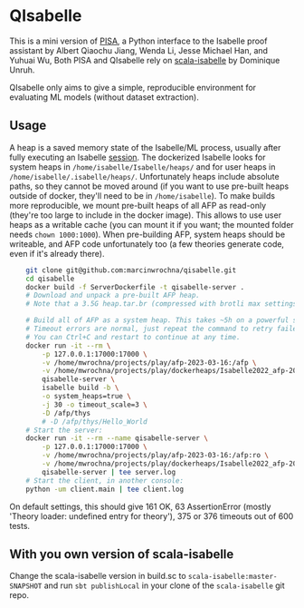 # QIsabelle
This is a mini version of [PISA](https://github.com/albertqjiang/Portal-to-ISAbelle),
a Python interface to the Isabelle proof assistant by Albert Qiaochu Jiang, Wenda Li, Jesse Michael Han, and Yuhuai Wu,
Both PISA and QIsabelle rely on [scala-isabelle](https://github.com/dominique-unruh/scala-isabelle) by Dominique Unruh.

QIsabelle only aims to give a simple, reproducible environment for evaluating ML models (without dataset extraction).

## Usage
A heap is a saved memory state of the Isabelle/ML process, usually after fully executing
an Isabelle [session](https://isabelle.in.tum.de/doc/system.pdf).
The dockerized Isabelle looks for system heaps in `/home/isabelle/Isabelle/heaps/`
and for user heaps in `/home/isabelle/.isabelle/heaps/`.
Unfortunately heaps include absolute paths, so they cannot be moved around
(if you want to use pre-built heaps outside of docker, they'll need to be in `/home/isabelle`).
To make builds more reproducible, we mount pre-built heaps of all AFP as read-only
(they're too large to include in the docker image).
This allows to use user heaps as a writable cache (you can mount it if you want; the mounted folder needs `chown 1000:1000`).
When pre-building AFP, system heaps should be writeable, and AFP code unfortunately too (a few theories generate code, even if it's already there).

```bash
    git clone git@github.com:marcinwrochna/qisabelle.git
    cd qisabelle
    docker build -f ServerDockerfile -t qisabelle-server .
    # Download and unpack a pre-built AFP heap.
    # Note that a 3.5G heap.tar.br (compressed with brotli max settings) is 39G unpacked (11G gzipped).

    # Build all of AFP as a system heap. This takes ~5h on a powerful server.
    # Timeout errors are normal, just repeat the command to retry failed sessions.
    # You can Ctrl+C and restart to continue at any time.
    docker run -it --rm \
        -p 127.0.0.1:17000:17000 \
        -v /home/mwrochna/projects/play/afp-2023-03-16:/afp \
        -v /home/mwrochna/projects/play/dockerheaps/Isabelle2022_afp-2023-03-16:/home/isabelle/Isabelle/heaps \
        qisabelle-server \
        isabelle build -b \
        -o system_heaps=true \
        -j 30 -o timeout_scale=3 \
        -D /afp/thys
        # -D /afp/thys/Hello_World
    # Start the server:
    docker run -it --rm --name qisabelle-server \
        -p 127.0.0.1:17000:17000 \
        -v /home/mwrochna/projects/play/afp-2023-03-16:/afp:ro \
        -v /home/mwrochna/projects/play/dockerheaps/Isabelle2022_afp-2023-03-16:/home/isabelle/Isabelle/heaps:ro \
        qisabelle-server | tee server.log
    # Start the client, in another console:
    python -um client.main | tee client.log
```
On default settings, this should give 161 OK, 63 AssertionError (mostly 'Theory loader: undefined entry for theory'), 375 or 376 timeouts out of 600 tests.

## With you own version of scala-isabelle
Change the scala-isabelle version in build.sc to `scala-isabelle:master-SNAPSHOT`
and run `sbt publishLocal` in your clone of the `scala-isabelle` git repo.